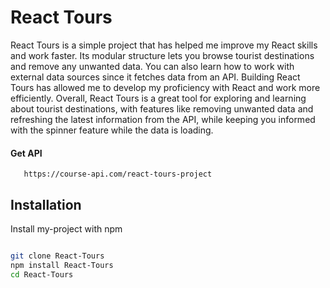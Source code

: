 # React Tours

React Tours is a simple project that has helped me improve my React skills and work faster. Its modular structure lets you browse tourist destinations and remove any unwanted data. You can also learn how to work with external data sources since it fetches data from an API. Building React Tours has allowed me to develop my proficiency with React and work more efficiently. Overall, React Tours is a great tool for exploring and learning about tourist destinations, with features like removing unwanted data and refreshing the latest information from the API, while keeping you informed with the spinner feature while the data is loading.

#### Get API

```http
   https://course-api.com/react-tours-project
```

## Installation

Install my-project with npm

```bash

git clone React-Tours
npm install React-Tours
cd React-Tours
```

